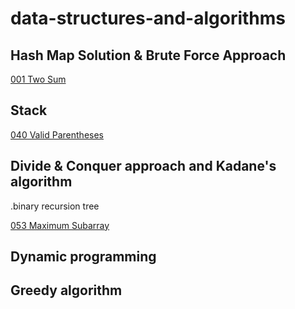 # data-structures-and-algorithms

## Hash Map Solution & Brute Force Approach

[001 Two Sum](001_two_sum/README.md)

## Stack

[040 Valid Parentheses](040_valid_parantheses/README.md)

## Divide & Conquer approach and Kadane's algorithm

.binary recursion tree

[053 Maximum Subarray](053_maximum_subarray/README.md)

## Dynamic programming

## Greedy algorithm